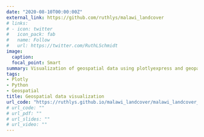 ```yaml
---
date: "2020-08-10T00:00:00Z"
external_link: https://github.com/ruthlys/malawi_landcover
# links:
# - icon: twitter
#   icon_pack: fab
#   name: Follow
#   url: https://twitter.com/RuthLSchmidt
image:
  caption: 
  focal_point: Smart
summary: Visualization of geospatial data using plotlyexpress and geopandas
tags:
- Plotly
- Python
- Geospatial
title: Geospatial data visualization
url_code: "https://ruthlys.github.io/malawi_landcover/malawi_landcover_2010.html"
# url_code: ""
# url_pdf: ""
# url_slides: ""
# url_video: ""
---
```


